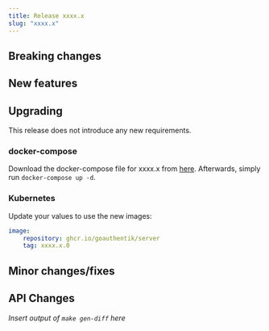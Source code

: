 ```yaml
---
title: Release xxxx.x
slug: "xxxx.x"
---
```


## Breaking changes

## New features

## Upgrading

This release does not introduce any new requirements.

### docker-compose

Download the docker-compose file for xxxx.x from [here](https://goauthentik.io/version/xxxx.x/docker-compose.yml). Afterwards, simply run `docker-compose up -d`.

### Kubernetes

Update your values to use the new images:

```yaml
image:
    repository: ghcr.io/goauthentik/server
    tag: xxxx.x.0
```

## Minor changes/fixes

## API Changes

_Insert output of `make gen-diff` here_
